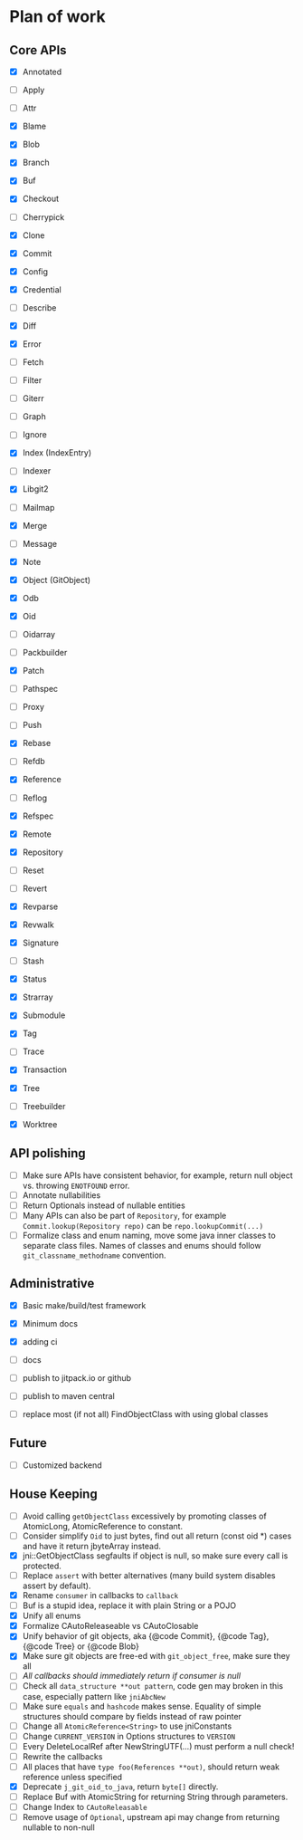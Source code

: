 # Plan of work

## Core APIs
- [x] Annotated
- [ ] Apply
- [ ] Attr
- [x] Blame
- [x] Blob
- [x] Branch
- [x] Buf
- [x] Checkout
- [ ] Cherrypick
- [x] Clone
- [x] Commit
- [x] Config
- [x] Credential
- [ ] Describe
- [x] Diff
- [x] Error
- [ ] Fetch
- [ ] Filter
- [ ] Giterr
- [ ] Graph
- [ ] Ignore
- [x] Index (IndexEntry)
- [ ] Indexer
- [x] Libgit2
- [ ] Mailmap
- [x] Merge
- [ ] Message
- [x] Note
- [x] Object (GitObject)
- [x] Odb
- [x] Oid
- [ ] Oidarray
- [ ] Packbuilder
- [x] Patch
- [ ] Pathspec
- [ ] Proxy
- [ ] Push
- [x] Rebase
- [ ] Refdb
- [x] Reference
- [ ] Reflog
- [x] Refspec
- [x] Remote
- [x] Repository
- [ ] Reset
- [ ] Revert
- [x] Revparse
- [x] Revwalk
- [x] Signature
- [ ] Stash
- [x] Status
- [x] Strarray
- [x] Submodule
- [x] Tag
- [ ] Trace
- [x] Transaction
- [x] Tree
- [ ] Treebuilder
- [x] Worktree



## API polishing
- [ ] Make sure APIs have consistent behavior, for example, return null object vs. throwing `ENOTFOUND` error.
- [ ] Annotate nullabilities
- [ ] Return Optionals instead of nullable entities
- [ ] Many APIs can also be part of `Repository`, for example `Commit.lookup(Repository repo)` can be `repo.lookupCommit(...)`
- [ ] Formalize class and enum naming, move some java inner classes to separate class files. Names of classes and enums should follow `git_classname_methodname` convention. 

## Administrative
- [x] Basic make/build/test framework
- [x] Minimum docs
- [x] adding ci
- [ ] docs
- [ ] publish to jitpack.io or github
- [ ] publish to maven central
- [ ] replace most (if not all) FindObjectClass with using global classes


## Future
- [ ] Customized backend

## House Keeping
- [ ] Avoid calling `getObjectClass` excessively by promoting classes of AtomicLong, AtomicReference to constant.
- [ ] Consider simplify `Oid` to just bytes, find out all return (const oid *) cases and have it return jbyteArray instead.
- [x] jni::GetObjectClass segfaults if object is null, so make sure every call is protected.
- [ ] Replace `assert` with better alternatives (many build system disables assert by default).
- [x] Rename `consumer` in callbacks to `callback`
- [ ] Buf is a stupid idea, replace it with plain String or a POJO
- [x] Unify all enums
- [x] Formalize CAutoReleaseable vs CAutoClosable
- [x] Unify behavior of git objects, aka {@code Commit}, {@code Tag}, {@code Tree} or {@code Blob} 
- [x] Make sure git objects are free-ed with `git_object_free`, make sure they all 
- [ ] *All callbacks should immediately return if consumer is null*
- [ ] Check all `data_structure **out pattern`, code gen may broken in this case, especially pattern like `jniAbcNew`
- [ ] Make sure `equals` and `hashcode` makes sense. Equality of simple structures should compare by fields instead of raw pointer
- [ ] Change all `AtomicReference<String>` to use jniConstants
- [ ] Change `CURRENT_VERSION` in Options structures to `VERSION`
- [ ] Every DeleteLocalRef after NewStringUTF(...) must perform a null check! 
- [ ] Rewrite the callbacks
- [ ] All places that have `type foo(References **out)`, should return weak reference unless specified
- [x] Deprecate `j_git_oid_to_java`, return `byte[]` directly.
- [ ] Replace Buf with AtomicString for returning String through parameters.
- [ ] Change Index to `CAutoReleasable`
- [ ] Remove usage of `Optional`, upstream api may change from returning nullable to non-null